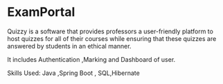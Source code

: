 # ExamPortal

Quizzy is a software that provides professors a user-friendly platform to host quizzes for all of their courses while
ensuring that these quizzes are answered by students in an ethical manner.

It includes Authentication ,Marking and Dashboard of user.

Skills Used: Java ,Spring Boot , SQL,Hibernate
